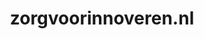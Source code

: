 ---
layout: post
title:  "zorgvoorinnoveren.nl"
internal_url:  "/dutchgov/zorgvoorinnoveren.nl.html"
subdomains_count: 2
all_subdomains_count: 13
urls_count: 2
ssl_rank: 0
http_rank: 90
url_link: /data/zorgvoorinnoveren.nl/urls.txt
all_subdomains_link: /data/zorgvoorinnoveren.nl/all_subdomains.txt
subdomains_link: /data/zorgvoorinnoveren.nl/subdomains.txt
categories: dutchgov
---